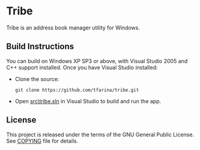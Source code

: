 # Tribe

Tribe is an address book manager utility for Windows.

## Build Instructions

You can build on Windows XP SP3 or above, with Visual Studio 2005 and C++
support installed. Once you have Visual Studio installed:

* Clone the source:
    ```
    git clone https://github.com/tfarina/tribe.git
    ```

* Open [src\tribe.sln](/src/tribe.sln) in Visual Studio to build and run the app.

## License
This project is released under the terms of the GNU General Public License. See [COPYING](COPYING) file for details.
